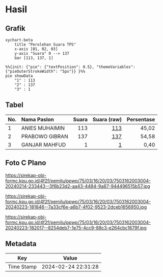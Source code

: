 # Hasil

## Grafik

```mermaid
xychart-beta
    title "Perolehan Suara TPS"
    x-axis [01, 02, 03]
    y-axis "Suara" 0 --> 137
    bar [113, 137, 1]
```

```mermaid
%%{init: {"pie": {"textPosition": 0.5}, "themeVariables": {"pieOuterStrokeWidth": "5px"}} }%%
pie showData
    "1" : 113
    "2" : 137
    "3" : 1
```

## Tabel

| No. | Nama Paslon    | Suara | Suara (raw) | Persentase |
|:--- |:-------------- | -----:| -----------:| ----------:|
| 1   | ANIES MUHAIMIN | 113   | [113][p-1]  | 45,02      |
| 2   | PRABOWO GIBRAN | 137   | [137][p-2]  | 54,58      |
| 3   | GANJAR MAHFUD  | 1     | [1][p-3]    | 0,40       |


[p-1]: https://github.com/gigit-pemilu/pemilu-2024-75-gorontalo/blob/main/pilpres/hitung-suara/sub/75-gorontalo/sub/03-bone-bolango/sub/16-bulango-timur/sub/2003-popodu/sub/004-tps/sub/paslon-1.txt
[p-2]: https://github.com/gigit-pemilu/pemilu-2024-75-gorontalo/blob/main/pilpres/hitung-suara/sub/75-gorontalo/sub/03-bone-bolango/sub/16-bulango-timur/sub/2003-popodu/sub/004-tps/sub/paslon-2.txt
[p-3]: https://github.com/gigit-pemilu/pemilu-2024-75-gorontalo/blob/main/pilpres/hitung-suara/sub/75-gorontalo/sub/03-bone-bolango/sub/16-bulango-timur/sub/2003-popodu/sub/004-tps/sub/paslon-3.txt

## Foto C Plano

https://sirekap-obj-formc.kpu.go.id/4f2f/pemilu/ppwp/75/03/16/20/03/7503162003004-20240214-233443--3f6b23d2-aa43-4484-9a87-944496515b57.jpg

https://sirekap-obj-formc.kpu.go.id/4f2f/pemilu/ppwp/75/03/16/20/03/7503162003004-20240223-181846--7a33cf6e-a6b7-4f02-9523-2dceb1656950.jpg

https://sirekap-obj-formc.kpu.go.id/4f2f/pemilu/ppwp/75/03/16/20/03/7503162003004-20240223-182017--8254deb7-1e75-4cc9-88c3-e264cbc1679f.jpg


## Metadata

| Key        | Value               |
| ---------- | ------------------- |
| Time Stamp | 2024-02-24 22:31:28 |



